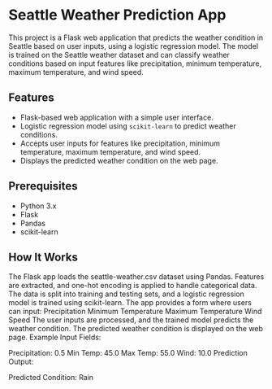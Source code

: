 # Seattle Weather Prediction App

This project is a Flask web application that predicts the weather condition in Seattle based on user inputs, using a logistic regression model. The model is trained on the Seattle weather dataset and can classify weather conditions based on input features like precipitation, minimum temperature, maximum temperature, and wind speed.

## Features
- Flask-based web application with a simple user interface.
- Logistic regression model using `scikit-learn` to predict weather conditions.
- Accepts user inputs for features like precipitation, minimum temperature, maximum temperature, and wind speed.
- Displays the predicted weather condition on the web page.

## Prerequisites
- Python 3.x
- Flask
- Pandas
- scikit-learn
## How It Works
The Flask app loads the seattle-weather.csv dataset using Pandas.
Features are extracted, and one-hot encoding is applied to handle categorical data.
The data is split into training and testing sets, and a logistic regression model is trained using scikit-learn.
The app provides a form where users can input:
Precipitation
Minimum Temperature
Maximum Temperature
Wind Speed
The user inputs are processed, and the trained model predicts the weather condition.
The predicted weather condition is displayed on the web page.
Example
Input Fields:

Precipitation: 0.5
Min Temp: 45.0
Max Temp: 55.0
Wind: 10.0
Prediction Output:

Predicted Condition: Rain
